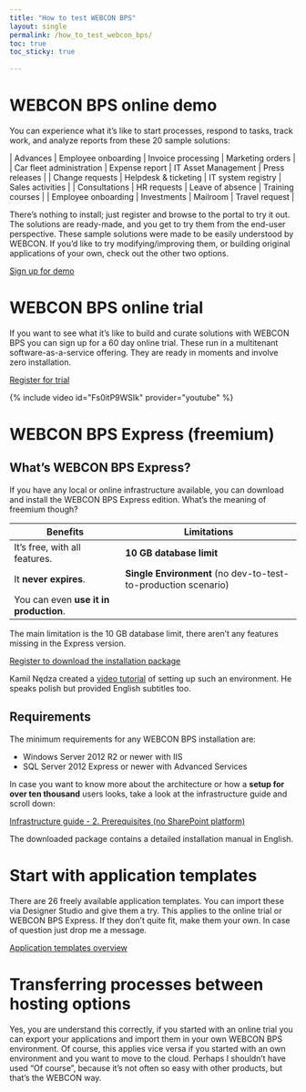 ```yaml
---
title: "How to test WEBCON BPS"
layout: single
permalink: /how_to_test_webcon_bps/   
toc: true
toc_sticky: true
      
---
```


# WEBCON BPS online demo

You can experience what it’s like to start processes, respond to tasks, track
work, and analyze reports from these 20 sample solutions:

| Advances                 | Employee onboarding  | Invoice processing  | Marketing orders |
| Car fleet administration | Expense report       | IT Asset Management | Press releases   |
| Change requests          | Helpdesk & ticketing | IT system registry  | Sales activities |
| Consultations            | HR requests          | Leave of absence    | Training courses |
| Employee onboarding      | Investments          | Mailroom            | Travel request   |

There’s nothing to install; just register and browse to the portal to try it
out. The solutions are ready-made, and you get to try them from the end-user
perspective. These sample solutions were made to be easily understood by WEBCON.
If you’d like to try modifying/improving them, or building original applications
of your own, check out the other two options.

[Sign up for demo](https://portal.webconbps.com/Account/Demo)

# WEBCON BPS online trial

If you want to see what it’s like to build and curate solutions with WEBCON BPS
you can sign up for a 60 day online trial. These run in a multitenant
software-as-a-service offering. They are ready in moments and involve zero
installation.

[Register for trial](https://webconapps.com/identity/account/register?pi=40069)

{% include video id="Fs0itP9WSIk" provider="youtube" %}

# WEBCON BPS Express (freemium)

## What’s WEBCON BPS Express?

If you have any local or online infrastructure available, you can download and
install the WEBCON BPS Express edition. What’s the meaning of freemium though?

| Benefits                               | Limitations                                                    |
|----------------------------------------|----------------------------------------------------------------|
| It’s free, with all features.          | **10 GB database limit**                                       |
| It **never expires**.                  | **Single Environment** (no dev-to-test-to-production scenario) |
| You can even **use it in production**. |                                                                |

The main limitation is the 10 GB database limit, there aren’t any features
missing in the Express version.

[Register to download the installation
package](https://starter.webcon.com/sign-up/?pi=40069&comp=Cosmo%20Consult&addr=Sch%C3%B6neberger%20Str.%2015,%2010963%20Berlin,%20Germany&policy=https://se.cosmoconsult.com/footernavigation/data-protection/)

Kamil Nędza created a [video tutorial](https://alterpaths.com/create-your-own-webcon-bps-express-laboratory-from-scratch/) of setting up such an environment. He speaks polish but provided English subtitles too.

## Requirements

The minimum requirements for any WEBCON BPS installation are:

-   Windows Server 2012 R2 or newer with IIS
-   SQL Server 2012 Express or newer with Advanced Services

In case you want to know more about the architecture or how a **setup for over
ten thousand** users looks, take a look at the infrastructure guide and scroll
down:

[Infrastructure guide - 2. Prerequisites (no SharePoint
platform)](https://community.webcon.com/posts/post/infrastructure-guide/126/10#_Toc43813868)

The downloaded package contains a detailed installation manual in English.

# Start with application templates

There are 26 freely available application templates. You can import these via
Designer Studio and give them a try. This applies to the online trial or WEBCON
BPS Express. If they don’t quite fit, make them your own. In case of question
just drop me a message.

[Application templates overview](https://community.webcon.com/online-store)

# Transferring processes between hosting options

Yes, you are understand this correctly, if you started with an online trial you
can export your applications and import them in your own WEBCON BPS environment.
Of course, this applies vice versa if you started with an own environment and
you want to move to the cloud. Perhaps I shouldn’t have used “Of course”,
because it’s not often so easy with other products, but that’s the WEBCON way.
